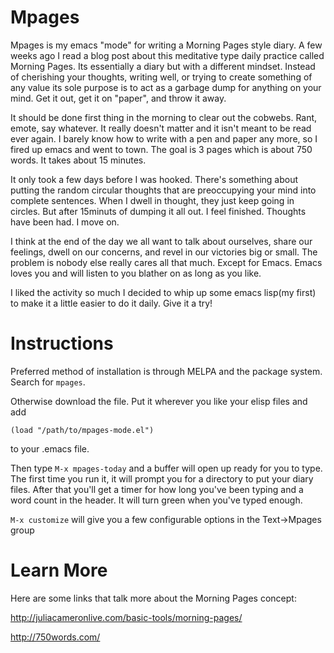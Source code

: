 Mpages
======

Mpages is my emacs "mode" for writing a Morning Pages style diary.
A few weeks ago I read a blog post about this meditative type daily practice
called Morning Pages. Its essentially a diary but with a different mindset. Instead
of cherishing your thoughts, writing well, or trying to create something of any value
its sole purpose is to act as a garbage dump for anything on your mind. Get it out,
get it on "paper", and throw it away.

It should be done first thing in the morning to clear out the cobwebs. Rant, emote, say
whatever. It really doesn't matter and it isn't meant to be read ever again. I barely know
how to write with a pen and paper any more, so I fired up emacs and went to town. The goal
is 3 pages which is about 750 words. It takes about 15 minutes.

It only took a few days before I was hooked. There's something about putting the random
circular thoughts that are preoccupying your mind into complete sentences. When I dwell
in thought, they just keep going in circles. But after 15minuts of dumping
it all out. I feel finished. Thoughts have been had. I move on.

I think at the end of the day we all want to talk about ourselves, share our feelings, dwell on
our concerns, and revel in our victories big or small. The problem is nobody else really cares
all that much. Except for Emacs. Emacs loves you and will listen to you blather on as long as you
like.

I liked the activity so much I decided to whip up some emacs lisp(my first) to make it a little easier 
to do it daily. Give it a try!

Instructions
============

Preferred method of installation is through MELPA and the package system. Search for ```mpages```.

Otherwise download the file. Put it wherever you like your elisp files and add

```(load "/path/to/mpages-mode.el")```

to your .emacs file.

Then type ```M-x mpages-today``` and a buffer will open up ready for you to type.
The first time you run it, it will prompt you for a directory to put your diary
files. After that you'll get a 
timer for how long you've been typing and a word count in the header. It will turn green when
you've typed enough.

```M-x customize``` will give you a few configurable options in the Text->Mpages group

Learn More
==========

Here are some links that talk more about the Morning Pages concept:

http://juliacameronlive.com/basic-tools/morning-pages/

http://750words.com/
